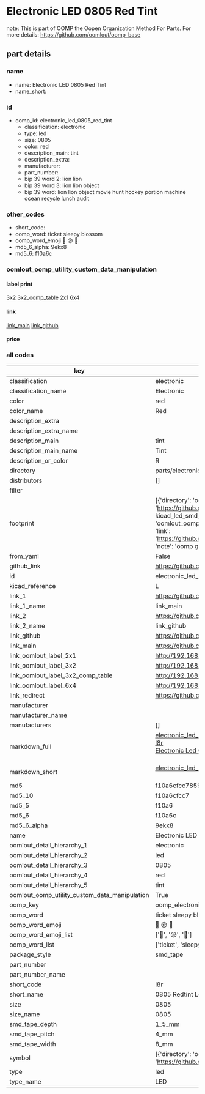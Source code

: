 # Electronic LED 0805 Red Tint  

note: This is part of OOMP the Oopen Organization Method For Parts. For more details: https://github.com/oomlout/oomp_base

##  part details
  







### name
* name: Electronic LED 0805 Red Tint
* name_short: 
### id
* oomp_id: electronic_led_0805_red_tint
  * classification: electronic
  * type: led
  * size: 0805
  * color: red
  * description_main: tint
  * description_extra: 
  * manufacturer: 
  * part_number: 
  * bip 39 word 2: lion lion
  * bip 39 word 3: lion lion object
  * bip 39 word: lion lion object movie hunt hockey portion machine ocean recycle lunch audit

### other_codes
* short_code: 
* oomp_word: ticket sleepy blossom
* oomp_word_emoji :ticket: :sleepy: :blossom:
* md5_6_alpha: 9ekx8
* md5_6: f10a6c






### oomlout_oomp_utility_custom_data_manipulation
#### label print
[3x2](http://192.168.1.245:1112/?label=oomp%209ekx8)
[3x2_oomp_table](http://192.168.1.108:1112/?label=oomp%209ekx8)
[2x1](http://192.168.1.242:1112/?label=oomp%209ekx8)
[6x4](http://192.168.1.55:1112/?label=oomp%209ekx8)    

#### link

[link_main](https://github.com/oomlout/oomlout_oomp_version_1_messy/tree/main/parts/electronic_led_0805_red_tint) [link_github](https://github.com/oomlout/oomlout_oomp_version_1_messy/tree/main/parts/electronic_led_0805_red_tint)                             

#### price







### all codes 
| key | value |  
| --- | --- |  
| classification | electronic |  
| classification_name | Electronic |  
| color | red |  
| color_name | Red |  
| description_extra |  |  
| description_extra_name |  |  
| description_main | tint |  
| description_main_name | Tint |  
| description_or_color | R  |  
| directory | parts/electronic_led_0805_red_tint |  
| distributors | [] |  
| filter |  |  
| footprint | [{'directory': 'oomlout_oomp_footprint_bot/footprints/kicad_led_smd_led_0805_2012metric//working/working.kicad_mod', 'index': 0, 'link': 'https://github.com/oomlout/oomlout_oomp_footprint_bot/tree/main/foootprntss/kicad_led_smd_led_0805_2012metric', 'note': 'source footprint kicad_led_smd_led_0805_2012metric', 'oomp_key': 'oomp_kicad_led_smd_led_0805_2012metric'}, {'directory': 'oomlout_oomp_footprint_bot/footprints/oomlout_oomlout_oomp_part_footprints_l8r_electronic_led_0805_red_tint//working/working.kicad_mod', 'index': 1, 'link': 'https://github.com/oomlout/oomlout_oomp_footprint_bot/tree/main/foootprntss/oomlout_oomlout_oomp_part_footprints_l8r_electronic_led_0805_red_tint', 'note': 'oomp generated footprint', 'oomp_key': 'oomp_oomlout_oomlout_oomp_part_footprints_l8r_electronic_led_0805_red_tint'}] |  
| from_yaml | False |  
| github_link | https://github.com/oomlout/oomlout_oomp_part_src/tree/main/parts/electronic_led_0805_red_tint |  
| id | electronic_led_0805_red_tint |  
| kicad_reference | L |  
| link_1 | https://github.com/oomlout/oomlout_oomp_version_1_messy/tree/main/parts/electronic_led_0805_red_tint |  
| link_1_name | link_main |  
| link_2 | https://github.com/oomlout/oomlout_oomp_version_1_messy/tree/main/parts/electronic_led_0805_red_tint |  
| link_2_name | link_github |  
| link_github | https://github.com/oomlout/oomlout_oomp_version_1_messy/tree/main/parts/electronic_led_0805_red_tint |  
| link_main | https://github.com/oomlout/oomlout_oomp_version_1_messy/tree/main/parts/electronic_led_0805_red_tint |  
| link_oomlout_label_2x1 | http://192.168.1.242:1112/?label=oomp%209ekx8 |  
| link_oomlout_label_3x2 | http://192.168.1.245:1112/?label=oomp%209ekx8 |  
| link_oomlout_label_3x2_oomp_table | http://192.168.1.108:1112/?label=oomp%209ekx8 |  
| link_oomlout_label_6x4 | http://192.168.1.55:1112/?label=oomp%209ekx8 |  
| link_redirect | https://github.com/oomlout/oomlout_oomp_version_1_messy/tree/main/parts/electronic_led_0805_red_tint |  
| manufacturer |  |  
| manufacturer_name |  |  
| manufacturers | [] |  
| markdown_full | [electronic_led_0805_red_tint](none)<br>[l8r](none)<br>[Electronic Led 0805 Red Tint](none)<br><br> |  
| markdown_short | [electronic_led_0805_red_tint](none)<br><br> |  
| md5 | f10a6cfcc7859509b1b7b90f30208c11 |  
| md5_10 | f10a6cfcc7 |  
| md5_5 | f10a6 |  
| md5_6 | f10a6c |  
| md5_6_alpha | 9ekx8 |  
| name | Electronic LED 0805 Red Tint |  
| oomlout_detail_hierarchy_1 | electronic |  
| oomlout_detail_hierarchy_2 | led |  
| oomlout_detail_hierarchy_3 | 0805 |  
| oomlout_detail_hierarchy_4 | red |  
| oomlout_detail_hierarchy_5 | tint |  
| oomlout_oomp_utility_custom_data_manipulation | True |  
| oomp_key | oomp_electronic_led_0805_red_tint |  
| oomp_word | ticket sleepy blossom |  
| oomp_word_emoji | :ticket: :sleepy: :blossom: |  
| oomp_word_emoji_list | [':ticket:', ':sleepy:', ':blossom:'] |  
| oomp_word_list | ['ticket', 'sleepy', 'blossom'] |  
| package_style | smd_tape |  
| part_number |  |  
| part_number_name |  |  
| short_code | l8r |  
| short_name | 0805 Redtint Led |  
| size | 0805 |  
| size_name | 0805 |  
| smd_tape_depth | 1_5_mm |  
| smd_tape_pitch | 4_mm |  
| smd_tape_width | 8_mm |  
| symbol | [{'directory': 'oomlout_oomp_symbol_bot/symbols/kicad_device_led//working/working.kicad_sym', 'index': 0, 'link': 'https://github.com/oomlout/oomlout_oomp_symbol_bot/tree/main/symbols/kicad_device_led', 'oomp_key': 'oomp_kicad_device_led'}] |  
| type | led |  
| type_name | LED |  
